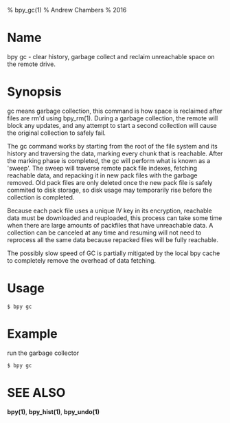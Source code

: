 % bpy_gc(1)
% Andrew Chambers
% 2016

# Name

bpy gc - clear history, garbage collect and reclaim unreachable space on the remote drive.

# Synopsis

gc means garbage collection, this command is how space is reclaimed after
files are rm'd using bpy_rm(1). During a garbage collection, the remote will block any updates, 
and any attempt to start a second collection will cause the original collection to safely fail.

The gc command works by starting from the root of the file system and its history and traversing the data, marking every chunk that is reachable.
After the marking phase is completed, the gc will perform what is known as a 'sweep'.
The sweep will traverse remote pack file indexes, fetching reachable data, and repacking it
in new pack files with the garbage removed. Old pack files are only deleted once
the new pack file is safely commited to disk storage, so disk usage may temporarily rise before
the collection is completed.

Because each pack file uses a unique IV key in its encryption, reachable data must be downloaded and reuploaded,
this process can take some time when there are large amounts of packfiles that have unreachable data. A collection can be
canceled at any time and resuming will not need to reprocess all the same data because repacked files will be fully reachable.

The possibly slow speed of GC is partially mitigated by the local bpy cache to completely remove
the overhead of data fetching.

# Usage

```$ bpy gc```

# Example

run the garbage collector

```
$ bpy gc
```

# SEE ALSO

**bpy(1)**, **bpy_hist(1)**, **bpy_undo(1)**
